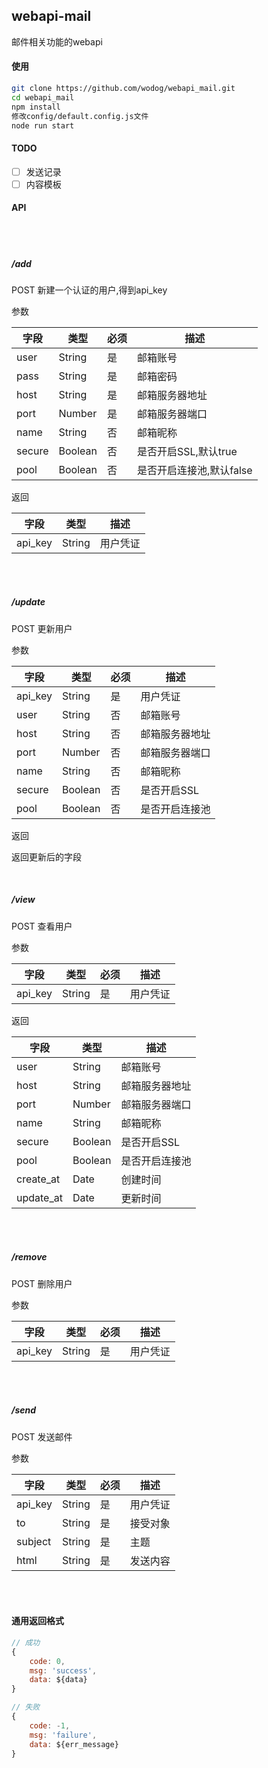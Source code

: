 ## webapi-mail

邮件相关功能的webapi

#### 使用 

```bash
git clone https://github.com/wodog/webapi_mail.git
cd webapi_mail
npm install
修改config/default.config.js文件
node run start
```

#### TODO

- [ ] 发送记录
- [ ] 内容模板

#### API

<br>
<br>

##### /add  
POST  新建一个认证的用户,得到api_key

参数

字段 | 类型 | 必须| 描述
--- | ---- | ----| ----
user | String | 是 | 邮箱账号
pass | String | 是 | 邮箱密码
host | String | 是 | 邮箱服务器地址
port | Number | 是 | 邮箱服务器端口
name | String | 否 | 邮箱昵称
secure | Boolean | 否 | 是否开启SSL,默认true
pool | Boolean | 否 | 是否开启连接池,默认false

返回

字段 | 类型 | 描述 
---- | --- | ----
api_key | String | 用户凭证

<br>
<br>


##### /update  
POST  更新用户

参数

字段 | 类型 | 必须 | 描述
--- | --- | --- | ---
api_key | String | 是 | 用户凭证
user | String | 否 | 邮箱账号
host | String | 否 | 邮箱服务器地址
port | Number | 否 | 邮箱服务器端口
name | String | 否 | 邮箱昵称
secure | Boolean | 否 | 是否开启SSL
pool | Boolean | 否 | 是否开启连接池

返回

返回更新后的字段

<br>

##### /view  
POST  查看用户

参数

字段 | 类型 | 必须 | 描述
--- | ---- | --- | ---
api_key | String | 是 | 用户凭证

返回

字段 | 类型 | 描述
--- | ---- | ---
user | String | 邮箱账号
host | String | 邮箱服务器地址
port | Number | 邮箱服务器端口
name | String | 邮箱昵称
secure | Boolean | 是否开启SSL
pool | Boolean | 是否开启连接池
create_at | Date | 创建时间
update_at | Date | 更新时间


<br>
<br>

##### /remove 
POST 删除用户

参数

字段 | 类型 | 必须 | 描述
--- | ---- | --- | ---
api_key | String | 是 | 用户凭证

<br>
<br>

##### /send  
POST  发送邮件 

参数

字段 | 类型 | 必须 | 描述
--- | ---- | ---- |----
api_key | String | 是 |  用户凭证
to | String | 是 | 接受对象
subject | String | 是 | 主题
html | String | 是 | 发送内容

<br>
<br>

#### 通用返回格式

```js
// 成功
{
	code: 0,
	msg: 'success',
	data: ${data}
}

// 失败
{
	code: -1,
	msg: 'failure',
	data: ${err_message}
}
```
